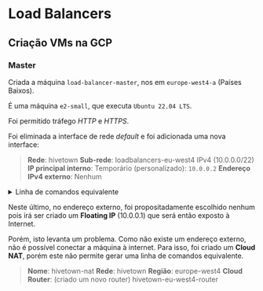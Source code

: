 # Load Balancers

## Criação VMs na GCP

### Master

Criada a máquina `load-balancer-master`, nos em `europe-west4-a` (Países Baixos).

É uma máquina `e2-small`, que executa `Ubuntu 22.04 LTS`.

Foi permitido tráfego *HTTP* e *HTTPS*.

Foi eliminada a interface de rede *default* e foi adicionada uma nova interface:
> **Rede**: hivetown
> **Sub-rede**: loadbalancers-eu-west4 IPv4 (10.0.0.0/22)
> **IP principal interno**: Temporário (personalizado): `10.0.0.2`
> **Endereço IPv4 externo**: Nenhum

<details>
<summary>Linha de comandos equivalente</summary>

```bash
gcloud compute instances create loadbalancer-master \
    --project=hivetown \
    --zone=europe-west4-a \
    --machine-type=e2-small \
    --network-interface=private-network-ip=10.0.0.2,subnet=loadbalancers-eu-west4,no-address \
    --maintenance-policy=MIGRATE \
    --provisioning-model=STANDARD \
    --service-account=433774389779-compute@developer.gserviceaccount.com \
    --scopes=https://www.googleapis.com/auth/devstorage.read_only,https://www.googleapis.com/auth/logging.write,https://www.googleapis.com/auth/monitoring.write,https://www.googleapis.com/auth/servicecontrol,https://www.googleapis.com/auth/service.management.readonly,https://www.googleapis.com/auth/trace.append \
    --tags=http-server,https-server \
    --create-disk=auto-delete=yes,boot=yes,device-name=load-balancer-master,image=projects/ubuntu-os-cloud/global/images/ubuntu-2204-jammy-v20230302,mode=rw,size=10,type=projects/hivetown/zones/europe-west4-a/diskTypes/pd-balanced \
    --no-shielded-secure-boot \
    --shielded-vtpm \
    --shielded-integrity-monitoring \
    --labels=ec-src=vm_add-gcloud \
    --reservation-affinity=any
```
</details>

Neste último, no endereço externo, foi propositadamente escolhido nenhum pois irá ser criado um **Floating IP** (10.0.0.1) que será então exposto à Internet.

Porém, isto levanta um problema. Como não existe um endereço externo, não é possível conectar a máquina à internet.
Para isso, foi criado um **Cloud NAT**, porém este não permite gerar uma linha de comandos equivalente.
> **Nome**: hivetown-nat
> **Rede**: hivetown
> **Região**: europe-west4
> **Cloud Router**: (criado um novo router) hivetown-eu-west4-router
